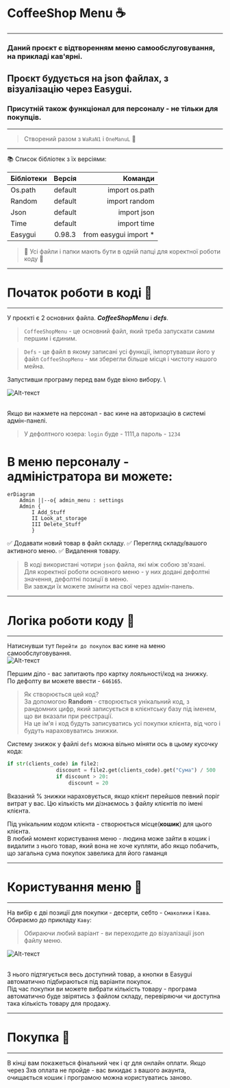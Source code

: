 # CoffeeShop Menu :coffee:
****
### Даний проєкт є відтворенням меню самообслуговування, на прикладі кав'ярні.
## Проєкт будується на json файлах, з візуалізацію через Easygui.
### Присутній також функціонал для персоналу - не тільки для покупців.
****
>Створений разом з `WaRaN1` і `OneManuL` :busts_in_silhouette:
****
:books: Список бібліотек з їх версіями: 

| Бібліотеки| Версія | Команди|
|----------------|:---------:|----------------:|
| Os.path| default | import os.path|
| Random | default | import random |
| Json| default | import json|
| Time | default | import time |
| Easygui | 0.98.3 | from easygui import * |

>:eyes: Усі файли і папки мають бути в одній папці для коректної роботи коду :eyes:
****
# Початок роботи в коді :large_blue_diamond:
****
У проєкті є 2 основних файлa. ___CoffeeShopMenu___ i ___defs___.

>`CoffeeShopMenu` - це основний файл, який треба запускати самим першим і єдиним.

>`Defs` - це файл в якому записані усі функції, імпортувавши його у файл `CoffeeShopMenu` - ми зберегли більше місця і чистоту нашого мейна.

Запустивши програму перед вам буде вікно вибору.
\

![Alt-текст](https://github.com/juliasorbon/CoffeShop/blob/main/images/47.jpg "interface")

\
Якщо ви нажмете на персонал - вас кине на авторизацію в системі адмін-панелі.

>У дефолтного юзера: `login` буде - 1111,а пароль - `1234`

# В меню персоналу - адміністратора ви можете:
```mermaid
erDiagram
    Admin ||--o{ admin_menu : settings
    Admin {
        I Add_Stuff
        II Look_at_storage
        III Delete_Stuff 
        }
```
 :white_check_mark: Додавати новий товар в файл складу.
 :white_check_mark: Перегляд складу/вашого активного меню.
 :white_check_mark: Видалення товару.
 
>В коді використані чотири `json` файла, які між собою зв'язані.\
>Для коректної роботи основного меню - у них додані дефолтні значення, дефолтні позиції в меню.\
>Ви завжди їх можете змінити на свої через адмін-панель.
****
# Логіка роботи коду :large_blue_diamond:
****
Натиснувши тут `Перейти до покупок` вас кине на меню самообслуговування.\
![Alt-текст](https://github.com/juliasorbon/CoffeShop/blob/main/images/47.jpg "interface")

Першим діло - ваc запитають про картку лояльності/код на знижку.\
По дефолту ви можете ввести - `646165`.
>Як створюється цей код?\
За допомогою __Random__ - створюється унікальний код, з рандомних цифр, який записується в клієнтську базу під іменем, що ви вказали при реєстрації.\
На це ім'я і код будуть записуватись усі покупки клієнта, від чого і будуть нараховуватись знижки.

Систему знижок у файлі `defs` можна вільно міняти ось в цьому кусочку кода:
     
```Python
if str(clients_code) in file2:
                discount = file2.get(clients_code).get("Сума") / 500
                if discount > 20:
                    discount = 20
```

 Вказаний % знижки нараховується, якщо клієнт перейшов певний поріг витрат у вас. Цю кількість ми дізнаємось з файлу клієнтів по імені клієнта.
 
 Під унікальним кодом клієнта - створюється місце(__кошик__) для цього клієнта.\
 В любий момент користування меню - людина може зайти в кошик і видалити з нього товар, який вона не хоче купляти, або якщо побачить, що загальна сума покупок завелика для його гаманця
 ****
# Користування меню :large_blue_diamond:
****
На вибір є дві позиції для покупки - десерти, себто - `Смаколики` і `Кава`.\
Обираємо до прикладу `Каву`:
>Обираючи любий варіант - ви переходите до візуалізації json файлу меню.

![Alt-текст](https://github.com/juliasorbon/CoffeShop/blob/main/images/48.jpg "interface")

\
З нього підтягується весь доступний товар, а кнопки в Easygui автоматично підбираються під варіанти покупок.\
Під час покупки ви можете вибрати кількість товару - програма автоматично буде звірятись з файлом складу, перевіряючи чи доступна така кількість товару для продажу.
****
# Покупка :large_blue_diamond:
****
В кінці вам покажеться фінальний чек і qr для онлайн оплати.
Якщо через 3хв оплата не пройде - вас викидає з вашого акаунта, очищається кошик і програмою можна користуватись заново.
